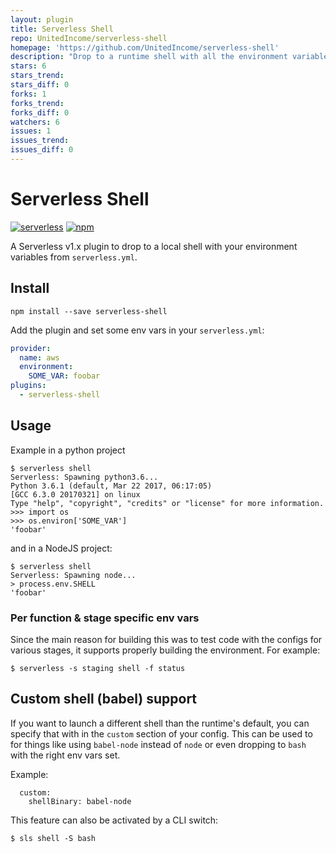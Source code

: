 ```yaml
---
layout: plugin
title: Serverless Shell
repo: UnitedIncome/serverless-shell
homepage: 'https://github.com/UnitedIncome/serverless-shell'
description: "Drop to a runtime shell with all the environment variables set that you'd have in lambda."
stars: 6
stars_trend: 
stars_diff: 0
forks: 1
forks_trend: 
forks_diff: 0
watchers: 6
issues: 1
issues_trend: 
issues_diff: 0
---
```


# Serverless Shell

[![serverless](http://public.serverless.com/badges/v3.svg)](http://www.serverless.com)
[![npm](https://nodei.co/npm/serverless-shell.png?mini=true)](https://www.npmjs.com/package/serverless-shell)

A Serverless v1.x plugin to drop to a local shell with your environment
variables from `serverless.yml`.

## Install

```
npm install --save serverless-shell
```

Add the plugin and set some env vars in your `serverless.yml`:

```yaml
provider:
  name: aws
  environment:
    SOME_VAR: foobar
plugins:
  - serverless-shell
```

## Usage

Example in a python project

```
$ serverless shell
Serverless: Spawning python3.6...
Python 3.6.1 (default, Mar 22 2017, 06:17:05)
[GCC 6.3.0 20170321] on linux
Type "help", "copyright", "credits" or "license" for more information.
>>> import os
>>> os.environ['SOME_VAR']
'foobar'
```

and in a NodeJS project:

```
$ serverless shell
Serverless: Spawning node...
> process.env.SHELL
'foobar'
```

### Per function & stage specific env vars

Since the main reason for building this was to test code with the configs for
various stages, it supports properly building the environment. For example:

```
$ serverless -s staging shell -f status
```

## Custom shell (babel) support

If you want to launch a different shell than the runtime's default, you can
specify that with in the `custom` section of your config. This can be used
to for things like using `babel-node` instead of `node` or even dropping to
`bash` with the right env vars set.

Example:

```
  custom:
    shellBinary: babel-node
```

This feature can also be activated by a CLI switch:

```
$ sls shell -S bash
```
